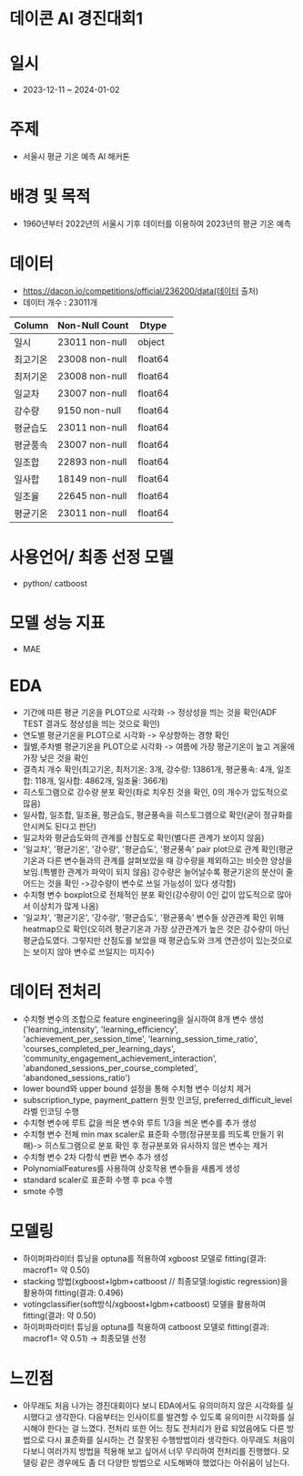 # 데이콘 AI 경진대회1

# 일시
- 2023-12-11 ~ 2024-01-02

# 주제
- 서울시 평균 기온 예측 AI 해커톤

# 배경 및 목적
- 1960년부터 2022년의 서울시 기후 데이터를 이용하여 2023년의 평균 기온 예측
 

# 데이터
- https://dacon.io/competitions/official/236200/data(데이터 출처)
- 데이터 개수 : 23011개
  
| Column | Non-Null Count | Dtype  |
|--------|----------------|--------|
| 일시     | 23011 non-null   | object |
| 최고기온   | 23008 non-null   | float64|
| 최저기온   | 23008 non-null   | float64|
| 일교차    | 23007 non-null   | float64|
| 강수량    | 9150 non-null    | float64|
| 평균습도   | 23011 non-null   | float64|
| 평균풍속   | 23007 non-null   | float64|
| 일조합    | 22893 non-null   | float64|
| 일사합    | 18149 non-null   | float64|
| 일조율    | 22645 non-null   | float64|
| 평균기온   | 23011 non-null   | float64|

  

# 사용언어/ 최종 선정 모델
- python/ catboost

# 모델 성능 지표
- MAE

# EDA
- 기간에 따른 평균 기온을 PLOT으로 시각화 -> 정상성을 띄는 것을 확인(ADF TEST 결과도 정상성을 띄는 것으로 확인)
- 연도별 평균기온을 PLOT으로 시각화 -> 우상향하는 경향 확인
- 월별,주차별 평균기온을 PLOT으로 시각화 -> 여름에 가장 평균기온이 높고 겨울에 가장 낮은 것을 확인
- 결측치 개수 확인(최고기온, 최저기온: 3개, 강수량: 13861개, 평균풍속: 4개, 일조합: 118개, 일사합: 4862개, 일조율: 366개)
- 히스토그램으로 강수량 분포 확인(좌로 치우친 것을 확인, 0의 개수가 압도적으로 많음)
- 일사합, 일조합, 일조율, 평균습도, 평균풍속을 히스토그램으로 확인(굳이 정규화를 안시켜도 된다고 판단)
- 일교차와 평균습도와의 관계를 산점도로 확인(별다른 관계가 보이지 않음)
- '일교차', '평균기온', '강수량', '평균습도', '평균풍속' pair plot으로 관계 확인(평균기온과 다른 변수들과의 관계를 살펴보았을 때 강수량을 제외하고는 비슷한 양상을 보임.(특별한 관계가 파악이 되지 않음) 강수량은 늘어날수록 평균기온의 분산이 줄어드는 것을 확인 ->강수량이 변수로 쓰일 가능성이 있다 생각함)
- 수치형 변수 boxplot으로 전체적인 분포 확인(강수량이 0인 값이 압도적으로 많아서 이상치가 많게 나옴)
- '일교차', '평균기온', '강수량', '평균습도', '평균풍속' 변수들 상관관계 확인 위해 heatmap으로 확인(오히려 평균기온과 가장 상관관계가 높은 것은 강수량이 아닌 평균습도였다. 그렇지만 산점도를 보았을 때 평균습도와 크게 연관성이 있는것으로는 보이지 않아 변수로 쓰일지는 미지수)
  

# 데이터 전처리
- 수치형 변수의 조합으로 feature engineering을 실시하여 8개 변수 생성('learning_intensity', 'learning_efficiency', 'achievement_per_session_time', 'learning_session_time_ratio', 'courses_completed_per_learning_days', 'community_engagement_achievement_interaction', 'abandoned_sessions_per_course_completed', 'abandoned_sessions_ratio')
- lower bound와 upper bound 설정을 통해 수치형 변수 이상치 제거
- subscription_type, payment_pattern 원핫 인코딩, preferred_difficult_level 라벨 인코딩 수행
- 수치형 변수에 루트 값을 씌운 변수와 루트 1/3을 씌운 변수를 추가 생성
- 수치형 변수 전체 min max scaler로 표준화 수행(정규분포를 띄도록 만들기 위해)-> 히스토그램으로 분포 확인 후 정규분포와 유사하지 않은 변수는 제거
- 수치형 변수 2차 다항식 변환 변수 추가 생성
- PolynomialFeatures를 사용하여 상호작용 변수들을 새롭게 생성
- standard scaler로 표준화 수행 후 pca 수행
- smote 수행


# 모델링
- 하이퍼파라미터 튜닝을 optuna를 적용하여 xgboost 모델로 fitting(결과: macrof1= 약 0.50)
- stacking 방법(xgboost+lgbm+catboost // 최종모델:logistic regression)을 활용하여 fitting(결과: 0.496)
- votingclassifier(soft방식/xgboost+lgbm+catboost) 모델을 활용하여 fitting(결과: 약 0.50)
- 하이퍼파라미터 튜닝을 optuna를 적용하여 catboost 모델로 fitting(결과: macrof1= 약 0.51) -> 최종모델 선정


# 느낀점
- 아무래도 처음 나가는 경진대회이다 보니 EDA에서도 유의미하지 않은 시각화를 실시했다고 생각한다. 다음부터는 인사이트를 발견할 수 있도록 유의미한 시각화를 실시해야 한다는 걸 느꼈다. 전처리 또한 어느 정도 전처리가 완료 되었음에도 다른 방법으로 다시 표준화를 실시하는 건 잘못된 수행방법이라 생각한다. 아무래도 처음이다보니 여러가지 방법을 적용해 보고 싶어서 너무 무리하여 전처리를 진행했다. 모델링 같은 경우에도 좀 더 다양한 방법으로 시도해봐야 했었다는 아쉬움이 남는다.
